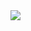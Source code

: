 <img src="https://capsule-render.vercel.app/api?type=cylinder&color=auto&height=100&section=header&text=HELLO,%WELCOME😍&fontSize=50&fontColor=FFFFFF&animation=twingkling" />

